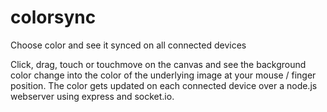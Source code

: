 # colorsync
Choose color and see it synced on all connected devices

Click, drag, touch or touchmove on the canvas and see the background color change into the color of the underlying image at your mouse / finger position.
The color gets updated on each connected device over a node.js webserver using express and socket.io.
